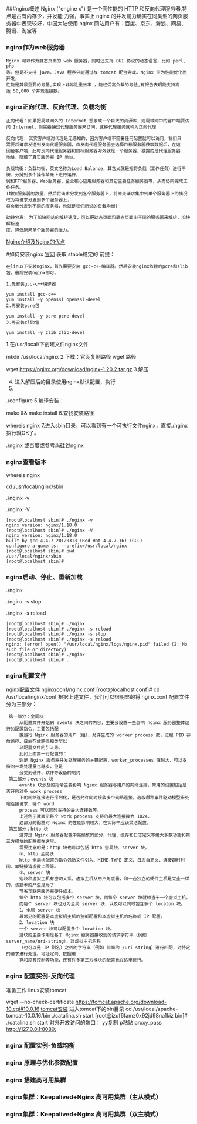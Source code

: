 ###nginx概述
    Nginx ("engine x") 是一个高性能的 HTTP 和反向代理服务器,特点是占有内存少，并发能
    力强，事实上 nginx 的并发能力确实在同类型的网页服务器中表现较好，中国大陆使用 nginx
    网站用户有：百度、京东、新浪、网易、腾讯、淘宝等
### nginx作为web服务器
    Nginx 可以作为静态页面的 web 服务器，同时还支持 CGI 协议的动态语言，比如 perl、php
    等。但是不支持 java。Java 程序只能通过与 tomcat 配合完成。Nginx 专为性能优化而开发，
    性能是其最重要的考量,实现上非常注重效率 ，能经受高负载的考验,有报告表明能支持高
    达 50,000 个并发连接数。
### nginx正向代理、反向代理、负载均衡
    正向代理：如果把局域网外的 Internet 想象成一个巨大的资源库，则局域网中的客户端要访
    问 Internet，则需要通过代理服务器来访问，这种代理服务就称为正向代理

    反向代理: 其实客户端对代理是无感知的，因为客户端不需要任何配置就可以访问，我们只
    需要将请求发送到反向代理服务器，由反向代理服务器去选择目标服务器获取数据后，在返
    回给客户端，此时反向代理服务器和目标服务器对外就是一个服务器，暴露的是代理服务器
    地址，隐藏了真实服务器 IP 地址。

    负载均衡：负载均衡，英文名称为Load Balance，其含义就是指将负载（工作任务）进行平衡、分摊到多个操作单元上进行运行，
    例如FTP服务器、Web服务器、企业核心应用服务器和其它主要任务服务器等，从而协同完成工作任务。
    (增加服务器的数量，然后将请求分发到各个服务器上，将原先请求集中到单个服务器上的情况改为将请求分发到多个服务器上，
    将负载分发到不同的服务器，也就是我们所说的负载均衡)

    动静分离: 为了加快网站的解析速度，可以把动态页面和静态页面由不同的服务器来解析，加快解析速
    度。降低原来单个服务器的压力。

[Nginx介绍及Nginx的优点](https://lnmp.org/nginx.html)

#如何安装nginx
[官网](https://nginx.org/) 获取 stable稳定的
 前提：

    在linux下安装nginx，首先需要安装 gcc-c++编译器。然后安装nginx依赖的pcre和zlib包。最后安装nginx即可。
    
    1.先安装gcc-c++编译器
    
    yum install gcc-c++
    yum install -y openssl openssl-devel
    2.再安装pcre包
    
    yum install -y pcre pcre-devel
    3.再安装zlib包
    
    yum install -y zlib zlib-devel

1.在/usr/local/下创建文件nginx文件

mkdir /usr/local/nginx
2.下载：官网复制路径 wget 路径

wget https://nginx.org/download/nginx-1.20.2.tar.gz
3.解压

4. 进入解压后的目录使用nginx默认配置，执行
5. 
./configure
5.编译安装：

make && make install
6.查找安装路径

whereis nginx
7.进入sbin目录，可以看到有一个可执行文件nginx，直接./nginx执行就OK了。

./nginx
或百度或参考[尚硅谷nginx](nginx课件v1.0.pdf)
### nginx查看版本
whereis nginx

cd /usr/local/nginx/sbin

./nginx -v

./nginx -V

    [root@localhost sbin]# ./nginx -v
    nginx version: nginx/1.18.0
    [root@localhost sbin]# ./nginx -V
    nginx version: nginx/1.18.0
    built by gcc 4.4.7 20120313 (Red Hat 4.4.7-16) (GCC)
    configure arguments: --prefix=/usr/local/nginx
    [root@localhost sbin]# pwd
    /usr/local/nginx/sbin
    [root@localhost sbin]#
### nginx启动、停止、重新加载
./nginx

./nginx -s stop

./nginx -s reload

    [root@localhost sbin]# ./nginx 
    [root@localhost sbin]# ./nginx -s reload
    [root@localhost sbin]# ./nginx -s stop
    [root@localhost sbin]# ./nginx -s reload
    nginx: [error] open() "/usr/local/nginx/logs/nginx.pid" failed (2: No such file or directory)
    [root@localhost sbin]# ./nginx
    [root@localhost sbin]# .

### nginx配置文件
[nginx配置文件](nginx.conf)
 nginx/conf/nginx.conf
    [root@localhost conf]# cd /usr/local/nginx/conf
 根据上述文件，我们可以很明显的将 nginx.conf 配置文件分为三部分：

     第一部分：全局块
         从配置文件开始到 events 块之间的内容，主要会设置一些影响 nginx 服务器整体运行的配置指令，主要包括配
         置运行 Nginx 服务器的用户（组）、允许生成的 worker process 数，进程 PID 存放路径、日志存放路径和类型以
         及配置文件的引入等。
         比如上面第一行配置的：
         这是 Nginx 服务器并发处理服务的关键配置，worker_processes 值越大，可以支持的并发处理量也越多，但是
         会受到硬件、软件等设备的制约
     第二部分：events 块
         events 块涉及的指令主要影响 Nginx 服务器与用户的网络连接，常用的设置包括是否开启对多 work process
         下的网络连接进行序列化，是否允许同时接收多个网络连接，选取哪种事件驱动模型来处理连接请求，每个 word
         process 可以同时支持的最大连接数等。
         上述例子就表示每个 work process 支持的最大连接数为 1024.
         这部分的配置对 Nginx 的性能影响较大，在实际中应该灵活配置。
     第三部分：http 块
         这算是 Nginx 服务器配置中最频繁的部分，代理、缓存和日志定义等绝大多数功能和第三方模块的配置都在这里。
         需要注意的是：http 块也可以包括 http 全局块、server 块。
         ①、http 全局块
         http 全局块配置的指令包括文件引入、MIME-TYPE 定义、日志自定义、连接超时时间、单链接请求数上限等。
         ②、server 块
         这块和虚拟主机有密切关系，虚拟主机从用户角度看，和一台独立的硬件主机是完全一样的，该技术的产生是为了
         节省互联网服务器硬件成本。
         每个 http 块可以包括多个 server 块，而每个 server 块就相当于一个虚拟主机。
         而每个 server 块也分为全局 server 块，以及可以同时包含多个 locaton 块。
         1、全局 server 块
         最常见的配置是本虚拟机主机的监听配置和本虚拟主机的名称或 IP 配置。
         2、location 块
         一个 server 块可以配置多个 location 块。
         这块的主要作用是基于 Nginx 服务器接收到的请求字符串（例如 server_name/uri-string），对虚拟主机名称
         （也可以是 IP 别名）之外的字符串（例如 前面的 /uri-string）进行匹配，对特定的请求进行处理。地址定向、数据缓
         存和应答控制等功能，还有许多第三方模块的配置也在这里进行。
### nginx 配置实例-反向代理
准备工作 linux安装tomcat

wget --no-check-certificate https://tomcat.apache.org/download-10.cgi#10.0.16
[tomcat安装](https://www.linuxprobe.com/linux-install-tomcat9.html)
进入tomcat下的bin目录
cd /usr/local/apache-tomcat-10.0.16/bin
./catalina.sh start
[root@izuf6famz0x92jd98na1kiz bin]# ./catalina.sh start
对外开放访问的端口：
yy复制 p粘贴
proxy_pass http://127.0.0.1:8080;

### nginx 配置实例-负载均衡
### nginx 原理与优化参数配置
### nginx 搭建高可用集群
### nginx集群：Keepalived+Nginx 高可用集群（主从模式）
### nginx集群：Keepalived+Nginx 高可用集群（双主模式）
